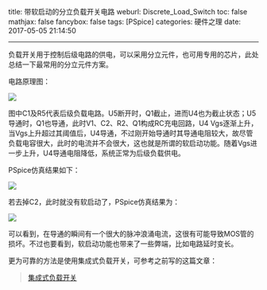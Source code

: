 title: 带软启动的分立负载开关电路
weburl: Discrete_Load_Switch
toc: false
mathjax: false
fancybox: false
tags: [PSpice]
categories: 硬件之理
date: 2017-05-05 21:14:50

---

负载开关用于控制后级电路的供电，可以采用分立元件，也可用专用的芯片，此处总结一下最常用的分立元件方案。

<!--more-->

电路原理图：

![](https://img.gaomf.cn/20170505203851.png)

图中C1及R5代表后级负载电路。U5断开时，Q1截止，进而U4也为截止状态；U5导通时，Q1也导通，此时V1、C2、R2、Q1构成RC充电回路，U4 Vgs逐渐上升，当Vgs上升超过其阈值后，U4导通，不过刚开始导通时其导通电阻较大，故尽管负载电容很大，此时的电流并不会很大，这也就是所谓的软启动功能。随着Vgs进一步上升，U4导通电阻降低，系统正常为后级负载供电。

PSpice仿真结果如下：

![](https://img.gaomf.cn/20170505210411.png)

若去掉C2，此时就没有软启动了，PSpice仿真结果为：

![](https://img.gaomf.cn/20170505210633.png)

可以看到，在导通的瞬间有一个很大的脉冲浪涌电流，这很有可能导致MOS管的损坏。不过也要看到，软启动功能也带来了一些弊端，比如电路延时变长。

更为可靠的方法是使用集成式负载开关，可参考之前写的这篇文章：

> [集成式负载开关](/2016/01/24/%E9%9B%86%E6%88%90%E5%BC%8F%E8%B4%9F%E8%BD%BD%E5%BC%80%E5%85%B3/)
